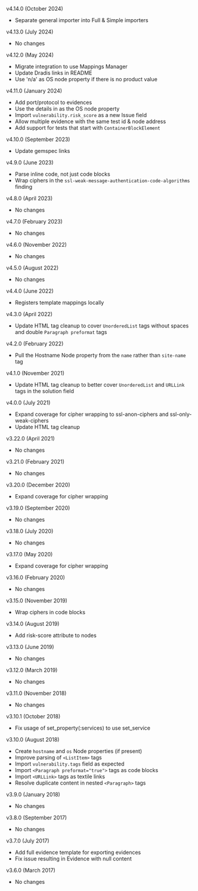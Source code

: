 v4.14.0 (October 2024)
- Separate general importer into Full & Simple importers

v4.13.0 (July 2024)
  - No changes

v4.12.0 (May 2024)
 - Migrate integration to use Mappings Manager
 - Update Dradis links in README
 - Use 'n/a' as OS node property if there is no product value

v4.11.0 (January 2024)
  - Add port/protocol to evidences
  - Use the details in <os> as the OS node property
  - Import `vulnerability.risk_score` as a new Issue field
  - Allow multiple evidence with the same test id & node address
  - Add support for tests that start with `ContainerBlockElement`

v4.10.0 (September 2023)
  - Update gemspec links

v4.9.0 (June 2023)
  - Parse inline code, not just code blocks
  - Wrap ciphers in the `ssl-weak-message-authentication-code-algorithms` finding

v4.8.0 (April 2023)
  - No changes

v4.7.0 (February 2023)
  - No changes

v4.6.0 (November 2022)
  - No changes

v4.5.0 (August 2022)
  - No changes

v4.4.0 (June 2022)
  - Registers template mappings locally

v4.3.0 (April 2022)
  - Update HTML tag cleanup to cover `UnorderedList` tags without spaces and double `Paragraph preformat` tags

v4.2.0 (February 2022)
  - Pull the Hostname Node property from the `name` rather than `site-name` tag

v4.1.0 (November 2021)
  - Update HTML tag cleanup to better cover `UnorderedList` and `URLLink` tags in the solution field

v4.0.0 (July 2021)
  - Expand coverage for cipher wrapping to ssl-anon-ciphers and ssl-only-weak-ciphers
  - Update HTML tag cleanup

v3.22.0 (April 2021)
  - No changes

v3.21.0 (February 2021)
  - No changes

v3.20.0 (December 2020)
  - Expand coverage for cipher wrapping

v3.19.0 (September 2020)
  - No changes

v3.18.0 (July 2020)
  - No changes

v3.17.0 (May 2020)
  - Expand coverage for cipher wrapping

v3.16.0 (February 2020)
  - No changes

v3.15.0 (November 2019)
  - Wrap ciphers in code blocks

v3.14.0 (August 2019)
  - Add risk-score attribute to nodes

v3.13.0 (June 2019)
  - No changes

v3.12.0 (March 2019)
  - No changes

v3.11.0 (November 2018)
  - No changes

v3.10.1 (October 2018)
  - Fix usage of set_property(:services) to use set_service

v3.10.0 (August 2018)
  - Create `hostname` and `os` Node properties (if present)
  - Improve parsing of `<ListItem>` tags
  - Import `vulnerability.tags` field as expected
  - Import `<Paragraph preformat="true">` tags as code blocks
  - Import `<URLLink>` tags as textile links
  - Resolve duplicate content in nested `<Paragraph>` tags

v3.9.0 (January 2018)
  - No changes

v3.8.0 (September 2017)
  - No changes

v3.7.0 (July 2017)
  - Add full evidence template for exporting evidences
  - Fix issue resulting in Evidence with null content

v3.6.0 (March 2017)
  - No changes
